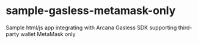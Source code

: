 # sample-gasless-metamask-only
Sample html/js app integrating with Arcana Gasless SDK supporting third-party wallet MetaMask only
